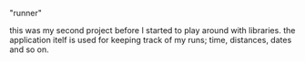   "runner"
   
  this was my second project before I started to play around with libraries. the application itelf is
  used for keeping track of my runs; time, distances, dates and so on.
